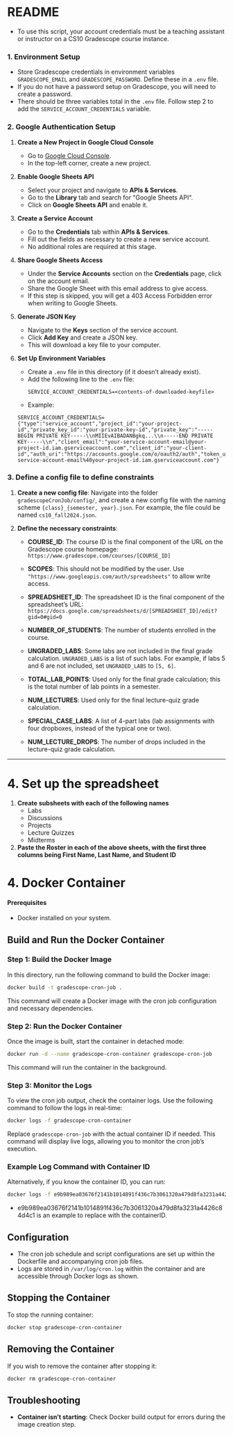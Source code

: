 # README

- To use this script, your account credentials must be a teaching assistant or instructor on a CS10 Gradescope course instance.

### 1. Environment Setup
- Store Gradescope credentials in environment variables `GRADESCOPE_EMAIL` and `GRADESCOPE_PASSWORD`. Define these in a `.env` file.
- If you do not have a password setup on Gradescope, you will need to create a password.
- There should be three variables total in the `.env` file. Follow step 2 to add the `SERVICE_ACCOUNT_CREDENTIALS` variable.
### 2. Google Authentication Setup

1. **Create a New Project in Google Cloud Console**
   - Go to [Google Cloud Console](https://console.cloud.google.com/).
   - In the top-left corner, create a new project.

2. **Enable Google Sheets API**
   - Select your project and navigate to **APIs & Services**.
   - Go to the **Library** tab and search for "Google Sheets API".
   - Click on **Google Sheets API** and enable it.

3. **Create a Service Account**
   - Go to the **Credentials** tab within **APIs & Services**.
   - Fill out the fields as necessary to create a new service account.
   - No additional roles are required at this stage.

4. **Share Google Sheets Access**
   - Under the **Service Accounts** section on the **Credentials** page, click on the account email.
   - Share the Google Sheet with this email address to give access.
   - If this step is skipped, you will get a 403 Access Forbidden error when writing to Google Sheets.

5. **Generate JSON Key**
   - Navigate to the **Keys** section of the service account.
   - Click **Add Key** and create a JSON key.
   - This will download a key file to your computer.

6. **Set Up Environment Variables**
   - Create a `.env` file in this directory (if it doesn’t already exist).
   - Add the following line to the `.env` file:
     ```plaintext
     SERVICE_ACCOUNT_CREDENTIALS=<contents-of-downloaded-keyfile>
     ```
   - Example:
    ```plaintext
    SERVICE_ACCOUNT_CREDENTIALS={"type":"service_account","project_id":"your-project-id","private_key_id":"your-private-key-id","private_key":"-----BEGIN PRIVATE KEY-----\\nMIIEvAIBADANBgkq...\\n-----END PRIVATE KEY-----\\n","client_email":"your-service-account-email@your-project-id.iam.gserviceaccount.com","client_id":"your-client-id","auth_uri":"https://accounts.google.com/o/oauth2/auth","token_uri":"https://oauth2.googleapis.com/token","auth_provider_x509_cert_url":"https://www.googleapis.com/oauth2/v1/certs","client_x509_cert_url":"https://www.googleapis.com/robot/v1/metadata/x509/your-service-account-email%40your-project-id.iam.gserviceaccount.com"}
    ```

### 3. Define a config file to define constraints

1. **Create a new config file**: Navigate into the folder `gradescopeCronJob/config/`, and create a new config file with the naming scheme `{class}_{semester, year}.json`. For example, the file could be named `cs10_fall2024.json`. 

2. **Define the necessary constraints**:
   - **COURSE_ID**: The course ID is the final component of the URL on the Gradescope course homepage: `https://www.gradescope.com/courses/[COURSE_ID]`

   - **SCOPES**: This should not be modified by the user. Use `"https://www.googleapis.com/auth/spreadsheets"` to allow write access.

   - **SPREADSHEET_ID**: The spreadsheet ID is the final component of the spreadsheet’s URL: `https://docs.google.com/spreadsheets/d/[SPREADSHEET_ID]/edit?gid=0#gid=0`

   - **NUMBER_OF_STUDENTS**: The number of students enrolled in the course.

   - **UNGRADED_LABS**: Some labs are not included in the final grade calculation. `UNGRADED_LABS` is a list of such labs. For example, if labs 5 and 6 are not included, set `UNGRADED_LABS` to `[5, 6]`.

   - **TOTAL_LAB_POINTS**: Used only for the final grade calculation; this is the total number of lab points in a semester.

   - **NUM_LECTURES**: Used only for the final lecture-quiz grade calculation.

   - **SPECIAL_CASE_LABS**: A list of 4-part labs (lab assignments with four dropboxes, instead of the typical one or two).

   - **NUM_LECTURE_DROPS**: The number of drops included in the lecture-quiz grade calculation.

---

# 4. Set up the spreadsheet
1. **Create subsheets with each of the following names**
   - Labs
   - Discussions
   - Projects
   - Lecture Quizzes
   - Midterms
2.  **Paste the Roster in each of the above sheets, with the first three columns being First Name, Last Name, and Student ID**

# 4. Docker Container

#### Prerequisites

- Docker installed on your system.

## Build and Run the Docker Container

### Step 1: Build the Docker Image

In this directory, run the following command to build the Docker image:

```bash
docker build -t gradescope-cron-job .
```

This command will create a Docker image with the cron job configuration and necessary dependencies.

### Step 2: Run the Docker Container

Once the image is built, start the container in detached mode:

```bash
docker run -d --name gradescope-cron-container gradescope-cron-job
```

This command will run the container in the background.

### Step 3: Monitor the Logs

To view the cron job output, check the container logs. Use the following command to follow the logs in real-time:

```bash
docker logs -f gradescope-cron-container
```

Replace `gradescope-cron-job` with the actual container ID if needed. This command will display live logs, allowing you to monitor the cron job’s execution.

### Example Log Command with Container ID

Alternatively, if you know the container ID, you can run:

```bash
docker logs -f e9b989ea03676f2141b1014891f436c7b3061320a479d8fa3231a4426c84d4c1
```
- e9b989ea03676f2141b1014891f436c7b3061320a479d8fa3231a4426c84d4c1 is an example to replace with the containerID.

## Configuration

- The cron job schedule and script configurations are set up within the Dockerfile and accompanying cron job files.
- Logs are stored in `/var/log/cron.log` within the container and are accessible through Docker logs as shown.

## Stopping the Container

To stop the running container:

```bash
docker stop gradescope-cron-container
```

## Removing the Container

If you wish to remove the container after stopping it:

```bash
docker rm gradescope-cron-container
```

## Troubleshooting

- **Container isn’t starting**: Check Docker build output for errors during the image creation step.
